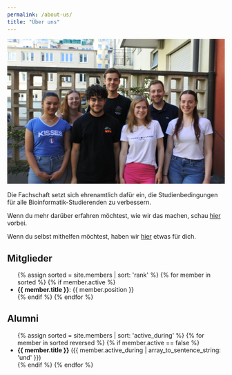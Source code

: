 ```yaml
---
permalink: /about-us/
title: "Über uns"
---
```


![Die Fachschaft](/assets/images/die-fachschaft.jpeg)

Die Fachschaft setzt sich ehrenamtlich dafür ein, die Studienbedingungen für alle Bioinformatik-Studierenden zu verbessern.

Wenn du mehr darüber erfahren möchtest, wie wir das machen, schau [hier](/wiki/student_council) vorbei.

Wenn du selbst mithelfen möchtest, haben wir [hier](/wiki/student_council/join-us) etwas für dich.


## Mitglieder
<ul>
{% assign sorted = site.members | sort: 'rank' %}
{% for member in sorted %}
  {% if member.active %}
    <li>
      <b>{{ member.title }}</b>: {{ member.position }}</li>
  {% endif %}
{% endfor %}
</ul>

## Alumni
<ul>
{% assign sorted = site.members | sort: 'active_during' %}
{% for member in sorted reversed %}
  {% if member.active == false %}
    <li><b>{{ member.title }}</b> ({{ member.active_during | array_to_sentence_string: 'und' }})</li>
  {% endif %}
{% endfor %}
</ul>
